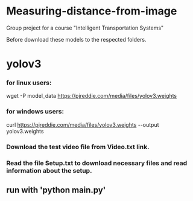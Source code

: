 # Measuring-distance-from-image
Group project for a course "Intelligent Transportation Systems"


Before download these models to the respected folders.

# yolov3

### for linux users:
wget -P model_data https://pjreddie.com/media/files/yolov3.weights

### for windows users:
curl https://pjreddie.com/media/files/yolov3.weights --output yolov3.weights

### Download the test video file from Video.txt link.

### Read the file Setup.txt to download necessary files and read information about the setup.

 
## run with 'python main.py'
